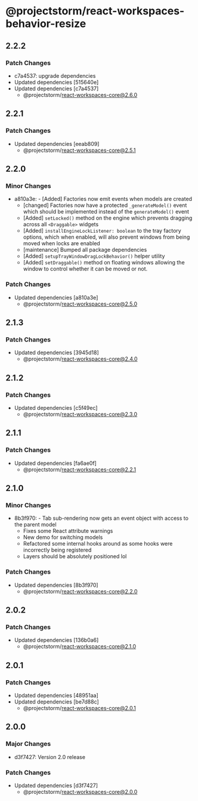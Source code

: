 # @projectstorm/react-workspaces-behavior-resize

## 2.2.2

### Patch Changes

- c7a4537: upgrade dependencies
- Updated dependencies [515640e]
- Updated dependencies [c7a4537]
  - @projectstorm/react-workspaces-core@2.6.0

## 2.2.1

### Patch Changes

- Updated dependencies [eeab809]
  - @projectstorm/react-workspaces-core@2.5.1

## 2.2.0

### Minor Changes

- a810a3e: - [Added] Factories now emit events when models are created
  - [changed] Factories now have a protected `_generateModel()` event which should be implemented instead of the `generateModel()` event
  - [Added] `setLocked()` method on the engine which prevents dragging across all `<Draggable>` widgets
  - [Added] `installEngineLockListener: boolean` to the tray factory options, which when enabled, will also prevent windows from being moved when locks are enabled
  - [maintenance] Bumped all package dependencies
  - [Added] `setupTrayWindowDragLockBehavior()` helper utility
  - [Added] `setDraggable()` method on floating windows allowing the window to control whether it can be moved or not.

### Patch Changes

- Updated dependencies [a810a3e]
  - @projectstorm/react-workspaces-core@2.5.0

## 2.1.3

### Patch Changes

- Updated dependencies [3945d18]
  - @projectstorm/react-workspaces-core@2.4.0

## 2.1.2

### Patch Changes

- Updated dependencies [c5f49ec]
  - @projectstorm/react-workspaces-core@2.3.0

## 2.1.1

### Patch Changes

- Updated dependencies [fa6ae0f]
  - @projectstorm/react-workspaces-core@2.2.1

## 2.1.0

### Minor Changes

- 8b3f970: - Tab sub-rendering now gets an event object with access to the parent model
  - Fixes some React attribute warnings
  - New demo for switching models
  - Refactored some internal hooks around as some hooks were incorrectly being registered
  - Layers should be absolutely positioned lol

### Patch Changes

- Updated dependencies [8b3f970]
  - @projectstorm/react-workspaces-core@2.2.0

## 2.0.2

### Patch Changes

- Updated dependencies [136b0a6]
  - @projectstorm/react-workspaces-core@2.1.0

## 2.0.1

### Patch Changes

- Updated dependencies [48951aa]
- Updated dependencies [be7d88c]
  - @projectstorm/react-workspaces-core@2.0.1

## 2.0.0

### Major Changes

- d3f7427: Version 2.0 release

### Patch Changes

- Updated dependencies [d3f7427]
  - @projectstorm/react-workspaces-core@2.0.0
